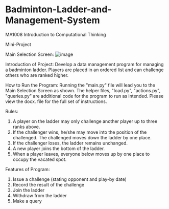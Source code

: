 # Badminton-Ladder-and-Management-System
MA1008 Introduction to Computational Thinking 

Mini-Project

Main Selection Screen:
![image](https://user-images.githubusercontent.com/65124287/206387679-6a4920d6-2b1a-4b13-ba66-11a72adb1b87.png)

Introduction of Project:
Develop a data management program for managing a badminton ladder. Players are placed in an ordered list and can challenge others who are ranked higher. 

How to Run the Program:
Running the "main.py" file will lead you to the Main Selection Screen as shown. The helper files, "load.py", "actions.py", "queries.py" are additional code for the program to run as intended. 
Please view the docx. file for the full set of instructions. 

Rules:
1) A player on the ladder may only challenge another player up to three ranks above. 
2) If the challenger wins, he/she may move into the position of the challenged. The challenged moves down the ladder by one place.
3) If the challenger loses, the ladder remains unchanged.
4) A new player joins the bottom of the ladder.
5) When a player leaves, everyone below moves up by one place to occupy the vacated spot.

Features of Program:
1) Issue a challenge (stating opponent and play-by date)
2) Record the result of the challenge
3) Join the ladder 
4) Withdraw from the ladder
5) Make a query
